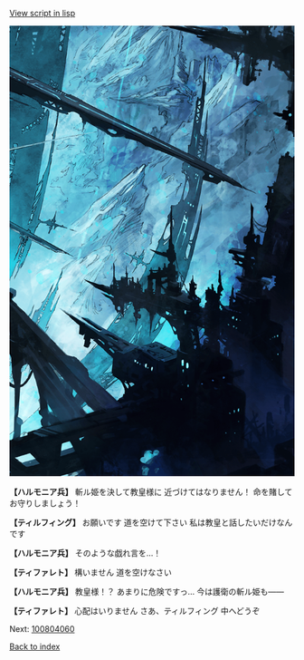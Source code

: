 [View script in lisp](../scripts/100804053.txt)

![underground_world_2.png](../images/backgrounds/underground_world_2.png)

**【ハルモニア兵】**
斬ル姫を決して教皇様に
近づけてはなりません！
命を賭してお守りしましょう！

**【ティルフィング】**
お願いです
道を空けて下さい
私は教皇と話したいだけなんです

**【ハルモニア兵】**
そのような戯れ言を…！

**【ティファレト】**
構いません
道を空けなさい

**【ハルモニア兵】**
教皇様！？
あまりに危険ですっ…
今は護衛の斬ル姫も――

**【ティファレト】**
心配はいりません
さあ、ティルフィング
中へどうぞ

Next: [100804060](100804060.md)

[Back to index](index.md)
